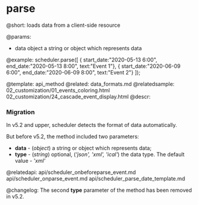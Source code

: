parse
=============

@short: 
	loads data from a client-side resource

@params: 
- data	object	 a string or object which represents data


@example: 
scheduler.parse([
     { start_date:"2020-05-13 6:00", end_date:"2020-05-13 8:00", text:"Event 1"},
     { start_date:"2020-06-09 6:00", end_date:"2020-06-09 8:00", text:"Event 2"}
]);



@template:	api_method
@related:
	data_formats.md
@relatedsample:
	02_customization/01_events_coloring.html
    02_customization/24_cascade_event_display.html
@descr: 


### Migration

In v5.2 and upper, scheduler detects the format of data automatically. 

But before v5.2, the method included two parameters:

- **data** - (*object*)	a string or object which represents data;
- **type** - (*string*)	optional, (<i>'json', 'xml', 'ical'</i>) the data type. The default value - <i>'xml'</i>

@relatedapi:
api/scheduler_onbeforeparse_event.md
api/scheduler_onparse_event.md
api/scheduler_parse_date_template.md

@changelog: 
The second **type** parameter of the method has been removed in v5.2.